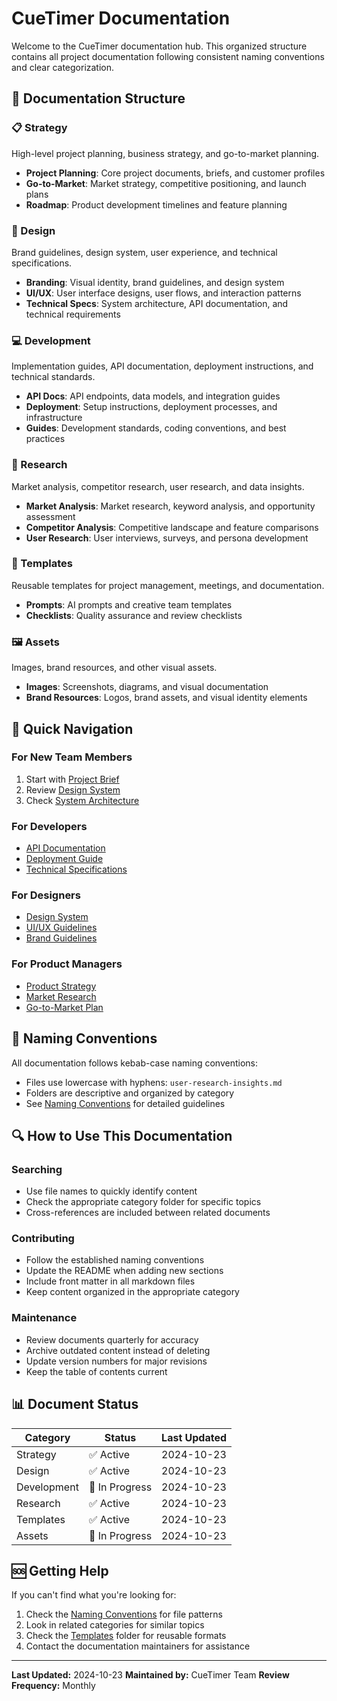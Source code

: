 # CueTimer Documentation

Welcome to the CueTimer documentation hub. This organized structure contains all project documentation following consistent naming conventions and clear categorization.

## 📁 Documentation Structure

### 📋 Strategy
High-level project planning, business strategy, and go-to-market planning.
- **Project Planning**: Core project documents, briefs, and customer profiles
- **Go-to-Market**: Market strategy, competitive positioning, and launch plans
- **Roadmap**: Product development timelines and feature planning

### 🎨 Design
Brand guidelines, design system, user experience, and technical specifications.
- **Branding**: Visual identity, brand guidelines, and design system
- **UI/UX**: User interface designs, user flows, and interaction patterns
- **Technical Specs**: System architecture, API documentation, and technical requirements

### 💻 Development
Implementation guides, API documentation, deployment instructions, and technical standards.
- **API Docs**: API endpoints, data models, and integration guides
- **Deployment**: Setup instructions, deployment processes, and infrastructure
- **Guides**: Development standards, coding conventions, and best practices

### 🔬 Research
Market analysis, competitor research, user research, and data insights.
- **Market Analysis**: Market research, keyword analysis, and opportunity assessment
- **Competitor Analysis**: Competitive landscape and feature comparisons
- **User Research**: User interviews, surveys, and persona development

### 📝 Templates
Reusable templates for project management, meetings, and documentation.
- **Prompts**: AI prompts and creative team templates
- **Checklists**: Quality assurance and review checklists

### 🖼️ Assets
Images, brand resources, and other visual assets.
- **Images**: Screenshots, diagrams, and visual documentation
- **Brand Resources**: Logos, brand assets, and visual identity elements

## 🚀 Quick Navigation

### For New Team Members
1. Start with [Project Brief](strategy/project-planning/project-brief.md)
2. Review [Design System](design/branding/design-system.md)
3. Check [System Architecture](design/technical-specs/system-architecture.md)

### For Developers
- [API Documentation](development/api-docs/)
- [Deployment Guide](development/deployment/)
- [Technical Specifications](design/technical-specs/)

### For Designers
- [Design System](design/branding/design-system.md)
- [UI/UX Guidelines](design/ui-ux/)
- [Brand Guidelines](design/branding/)

### For Product Managers
- [Product Strategy](strategy/)
- [Market Research](research/market-analysis/)
- [Go-to-Market Plan](strategy/go-to-market/)

## 📝 Naming Conventions

All documentation follows kebab-case naming conventions:
- Files use lowercase with hyphens: `user-research-insights.md`
- Folders are descriptive and organized by category
- See [Naming Conventions](naming-conventions.md) for detailed guidelines

## 🔍 How to Use This Documentation

### Searching
- Use file names to quickly identify content
- Check the appropriate category folder for specific topics
- Cross-references are included between related documents

### Contributing
- Follow the established naming conventions
- Update the README when adding new sections
- Include front matter in all markdown files
- Keep content organized in the appropriate category

### Maintenance
- Review documents quarterly for accuracy
- Archive outdated content instead of deleting
- Update version numbers for major revisions
- Keep the table of contents current

## 📊 Document Status

| Category | Status | Last Updated |
|----------|---------|--------------|
| Strategy | ✅ Active | 2024-10-23 |
| Design | ✅ Active | 2024-10-23 |
| Development | 🚧 In Progress | 2024-10-23 |
| Research | ✅ Active | 2024-10-23 |
| Templates | ✅ Active | 2024-10-23 |
| Assets | 🚧 In Progress | 2024-10-23 |

## 🆘 Getting Help

If you can't find what you're looking for:
1. Check the [Naming Conventions](naming-conventions.md) for file patterns
2. Look in related categories for similar topics
3. Check the [Templates](templates/) folder for reusable formats
4. Contact the documentation maintainers for assistance

---

**Last Updated:** 2024-10-23
**Maintained by:** CueTimer Team
**Review Frequency:** Monthly